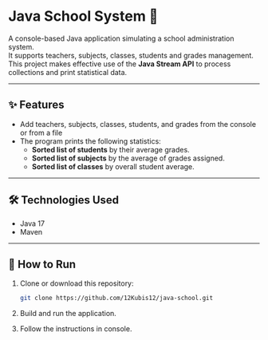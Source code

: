 # Java School System 🏫

A console-based Java application simulating a school administration system.  
It supports teachers, subjects, classes, students and grades management.  
This project makes effective use of the **Java Stream API** to process collections and print statistical data.

---

## ✨ Features

- Add teachers, subjects, classes, students, and grades from the console or from a file
- The program prints the following statistics:
  - **Sorted list of students** by their average grades.
  - **Sorted list of subjects** by the average of grades assigned.
  - **Sorted list of classes** by overall student average.

---

## 🛠️ Technologies Used

- Java 17
- Maven

---

## 🚀 How to Run

1. Clone or download this repository:
   ```bash
   git clone https://github.com/12Kubis12/java-school.git
   
2. Build and run the application.

3. Follow the instructions in console.
